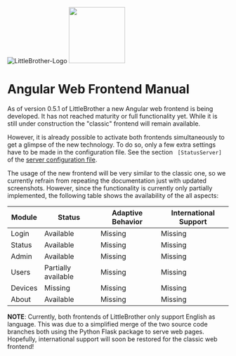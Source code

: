 ![LittleBrother-Logo](little_brother/static/icons/icon-baby-panda-128x128.png)
<IMG SRC="doc/logo_under_construction_sign_wide.png" HEIGHT="128">

# Angular Web Frontend Manual
As of version 0.5.1 of LittleBrother a new Angular web frontend is being developed. It has not reached maturity
or full functionality yet. While it is still under construction the "classic" frontend will remain available.

However, it is already possible to activate both frontends simultaneously to get a glimpse of the new technology. 
To do  so, only a few extra settings have to be made in the configuration file. See the section ` [StatusServer]` 
of the [server configuration file](etc/master.config).

The usage of the new frontend will be very similar to the classic one, so we currently refrain from repeating
the documentation just with updated screenshots. However, since the functionality is currently only partially 
implemented, the following table shows the availability of the all aspects:

| Module  | Status              | Adaptive Behavior | International Support |
|---------|---------------------|-------------------|-----------------------|
| Login   | Available           | Missing           | Missing               |
| Status  | Available           | Missing           | Missing               | 
| Admin   | Available           | Missing           | Missing               |
| Users   | Partially available | Missing           | Missing               |
| Devices | Missing             | Missing           | Missing               |
| About   | Available           | Missing           | Missing               |

**NOTE**: Currently, both frontends of LittleBrother only support English as language. This was due to a simplified
merge of the two source code branches both using the Python Flask package to serve web pages. Hopefully, international 
support will soon be restored for the classic web frontend!
